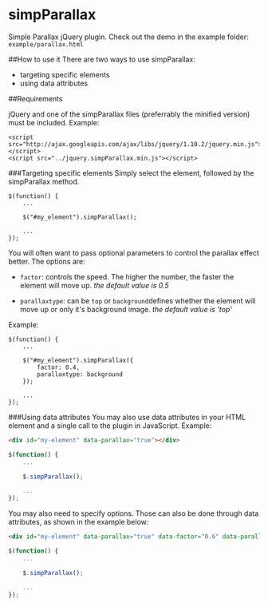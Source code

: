 simpParallax
============

Simple Parallax jQuery plugin. Check out the demo in the example folder: ```example/parallax.html```

##How to use it
There are two ways to use simpParallax:
- targeting specific elements 
- using data attributes

##Requirements

jQuery and one of the simpParallax files (preferrably the minified version) must be included. Example:

```
<script src="http://ajax.googleapis.com/ajax/libs/jquery/1.10.2/jquery.min.js"></script>
<script src="../jquery.simpParallax.min.js"></script>
```

###Targeting specific elements
Simply select the element, followed by the simpParallax method.

```
$(function() {
	...

	$("#my_element").simpParallax();

	...
});
```

You will often want to pass optional parameters to control the parallax effect better. The options are:

- ```factor```: controls the speed. The higher the number, the faster the element will move up. *the default value is 0.5*

- ```parallaxtype```: can be ```top``` or ```background```defines whether the element will move up or only it's background image. *the default value is 'top'*

Example:

```
$(function() {
	...

	$("#my_element").simpParallax({
		factor: 0.4,
		parallaxtype: background
	});

	...
});
```

###Using data attributes
You may also use data attributes in your HTML element and a single call to the plugin in JavaScript. Example:

```html
<div id="my-element" data-parallax="true"></div>
```

```javascript
$(function() {
	...

	$.simpParallax();

	...
});
```

You may also need to specify options. Those can also be done through data attributes, as shown in the example below:

```html
<div id="my-element" data-parallax="true" data-factor="0.6" data-parallaxtype="top"></div>
```

```javascript
$(function() {
	...

	$.simpParallax();

	...
});
```